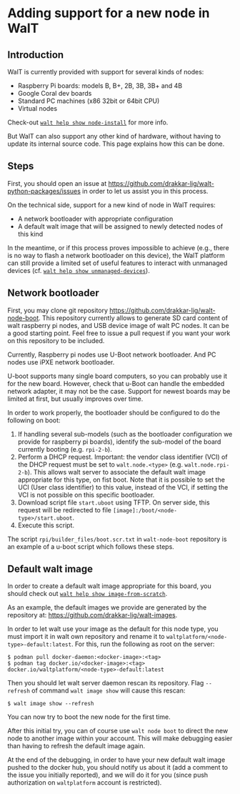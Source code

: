 
# Adding support for a new node in WalT

## Introduction

WalT is currently provided with support for several kinds of nodes:
* Raspberry Pi boards: models B, B+, 2B, 3B, 3B+ and 4B
* Google Coral dev boards
* Standard PC machines (x86 32bit or 64bit CPU)
* Virtual nodes

Check-out [`walt help show node-install`](node-install.md) for more info.

But WalT can also support any other kind of hardware, without having to update
its internal source code.
This page explains how this can be done.


## Steps

First, you should open an issue at https://github.com/drakkar-lig/walt-python-packages/issues
in order to let us assist you in this process.

On the technical side, support for a new kind of node in WalT requires:
* A network bootloader with appropriate configuration
* A default walt image that will be assigned to newly detected nodes of this kind

In the meantime, or if this process proves impossible to achieve (e.g., there is no
way to flash a network bootloader on this device), the WalT platform can still provide
a limited set of useful features to interact with unmanaged devices
(cf. [`walt help show unmanaged-devices`](unmanaged-devices.md)).


## Network bootloader

First, you may clone git repository https://github.com/drakkar-lig/walt-node-boot.
This repository currently allows to generate SD card content of walt raspberry pi nodes, and
USB device image of walt PC nodes. It can be a good starting point. Feel free to issue a
pull request if you want your work on this repository to be included.

Currently, Raspberry pi nodes use U-Boot network bootloader. And PC nodes use iPXE
network bootloader.

U-boot supports many single board computers, so you can probably use it for the new board.
However, check that u-Boot can handle the embedded network adapter, it may not be the case.
Support for newest boards may be limited at first, but usually improves over time.

In order to work properly, the bootloader should be configured to do the following on boot:
1. If handling several sub-models (such as the bootloader configuration we provide for
   raspberry pi boards), identify the sub-model of the board currently booting (e.g. `rpi-2-b`).
2. Perform a DHCP request. Important: the vendor class identifier (VCI) of the DHCP request must
   be set to `walt.node.<type>` (e.g. `walt.node.rpi-2-b`). This allows walt server to associate
   the default walt image appropriate for this type, on fist boot. Note that it is possible
   to set the UCI (User class identifier) to this value, instead of the VCI, if setting the
   VCI is not possible on this specific bootloader.
3. Download script file `start.uboot` using TFTP. On server side, this request will be
   redirected to file `[image]:/boot/<node-type>/start.uboot`.
4. Execute this script.

The script `rpi/builder_files/boot.scr.txt` in `walt-node-boot` repository is an example of
a u-boot script which follows these steps.


## Default walt image

In order to create a default walt image appropriate for this board, you should check out
[`walt help show image-from-scratch`](image-from-scratch.md).

As an example, the default images we provide are generated by the repository at:
https://github.com/drakkar-lig/walt-images.

In order to let walt use your image as the default for this node type, you must import it
in walt own repository and rename it to `waltplatform/<node-type>-default:latest`.
For this, run the following as root on the server:
```
$ podman pull docker-daemon:<docker-image>:<tag>
$ podman tag docker.io/<docker-image>:<tag> docker.io/waltplatform/<node-type>-default:latest
```
Then you should let walt server daemon rescan its repository.
Flag `--refresh` of command `walt image show` will cause this rescan:
```
$ walt image show --refresh
```

You can now try to boot the new node for the first time.

After this initial try, you can of course use `walt node boot` to direct the new node to
another image within your account. This will make debugging easier than having to refresh
the default image again.

At the end of the debugging, in order to have your new default walt image pushed to the
docker hub, you should notify us about it (add a comment to the issue you initially reported),
and we will do it for you (since push authorization on `waltplatform` account is restricted).

